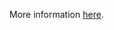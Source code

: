 More information [here](https://docs.bridgecrew.io/docs/ensure-alibaba-cloud-ram-password-policy-requires-minimum-length-of-14-or-greater).

